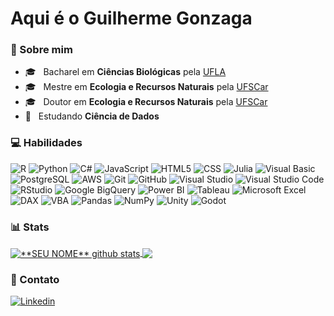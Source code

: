 <h1>Aqui é o Guilherme Gonzaga</h1>

### 📄 Sobre mim

- 🎓 &nbsp; Bacharel em **Ciências Biológicas** pela <a href="https://ufla.br/">UFLA</a>
- 🎓 &nbsp; Mestre em **Ecologia e Recursos Naturais** pela <a href="https://www.ufscar.br/">UFSCar</a>
- 🎓 &nbsp; Doutor em **Ecologia e Recursos Naturais** pela <a href="https://www.ufscar.br/">UFSCar</a>
- 📝 &nbsp; Estudando **Ciência de Dados**

### 💻 Habilidades

![R](https://img.shields.io/badge/-R-333333?style=flat&logo=R&logoColor=276DC3)
![Python](https://img.shields.io/badge/-Python-333333?style=flat&logo=python&logoColor=3776AB)
![C#](https://img.shields.io/badge/%20-C%23-512BD4)
![JavaScript](https://img.shields.io/badge/-JavaScript-333333?style=flat&logo=javascript)
![HTML5](https://img.shields.io/badge/-HTML5-333333?style=flat&logo=HTML5)
![CSS](https://img.shields.io/badge/-CSS-333333?style=flat&logo=CSS3&logoColor=1572B6)
![Julia](https://img.shields.io/badge/-Julia-333333?style=flat&logo=julia&logoColor=9558B2)
![Visual Basic](https://img.shields.io/badge/-Visual%20Basic-333333?style=flat&logo=visualbasic&logoColor=512BD4)
![PostgreSQL](https://img.shields.io/badge/-PostgreSQL-333333?style=flat&logo=postgresql)
![AWS](https://img.shields.io/badge/-Amazon%20Web%20Services-333333?style=flat&logo=amazonwebservices)
![Git](https://img.shields.io/badge/-Git-333333?style=flat&logo=git)
![GitHub](https://img.shields.io/badge/-GitHub-333333?style=flat&logo=github)
![Visual Studio](https://img.shields.io/badge/-Visual%20Studio%20Code-333333?style=flat&logo=visual-studio&logoColor=5C2D91)
![Visual Studio Code](https://img.shields.io/badge/-Visual%20Studio%20Code-333333?style=flat&logo=visual-studio-code&logoColor=007ACC)
![RStudio](https://img.shields.io/badge/-RStudio-333333?style=flat&logo=rstudioide&logoColor=75AADB)
![Google BigQuery](https://img.shields.io/badge/-Google%20BigQuery-333333?style=flat&logo=googlebigquery)
![Power BI](https://img.shields.io/badge/%20--Power%20BI-333333)
![Tableau](https://img.shields.io/badge/-Tableau-333333?style=flat&logo=tableau)
![Microsoft Excel](https://img.shields.io/badge/%20-Microsoft%20Excel-333333)
![DAX](https://img.shields.io/badge/%20-DAX-333333)
![VBA](https://img.shields.io/badge/%20-VBA-333333)
![Pandas](https://img.shields.io/badge/-Pandas-333333?style=flat&logo=pandas)
![NumPy](https://img.shields.io/badge/-NumPy-333333?style=flat&logo=numpy)
![Unity](https://img.shields.io/badge/-Unity-333333?style=flat&logo=unity&logoColor=000000)
![Godot](https://img.shields.io/badge/-Godot-333333?style=flat&logo=godotengine&logoColor=478CBF)

### 📊 Stats

<a href="https://github.com/Gurupreet">
 <img align="center" src="https://github-readme-stats.vercel.app/api?username=guig-silva&show_icons=true&theme=synthwave&line_height=27" alt="**SEU NOME** github stats"/>
</a>

<a href="https://github.com/Gurupreet">
  <img align="center" src="https://github-readme-stats.vercel.app/api/top-langs/?username=guig-silva&theme=synthwave&hide_langs_below=1" />
</a>

<br>

### 👤 Contato

[![Linkedin](https://img.shields.io/badge/-Guilherme_Gonzaga-blue?style=flat-square&logo=Linkedin&logoColor=white&link=https://www.linkedin.com/in/guigonzaga)](https://www.linkedin.com/in/guigonzaga)
